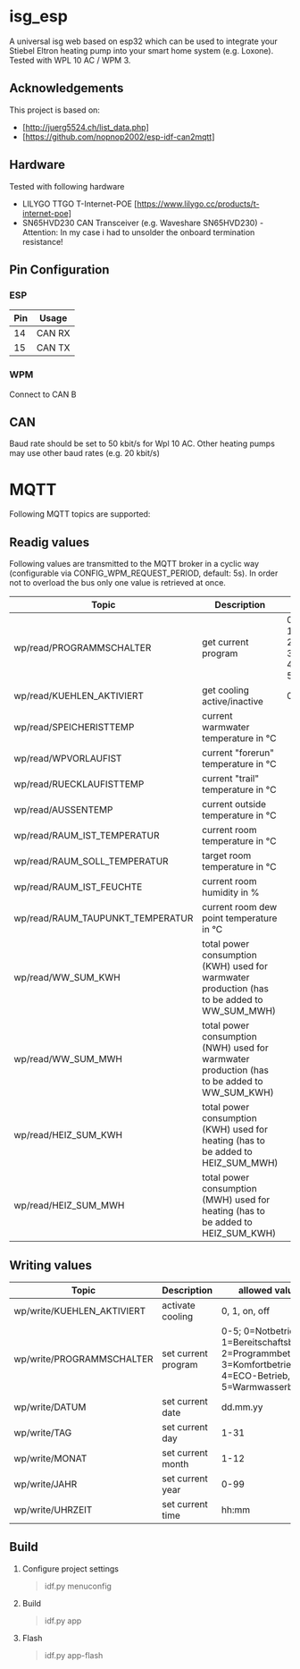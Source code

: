 # isg_esp
A universal isg web based on esp32 which can be used to integrate your Stiebel Eltron heating pump into your smart home system (e.g. Loxone). Tested with WPL 10 AC / WPM 3.

## Acknowledgements

This project is based on:
* [http://juerg5524.ch/list_data.php]
* [https://github.com/nopnop2002/esp-idf-can2mqtt]

## Hardware

Tested with following hardware
* LILYGO TTGO T-Internet-POE [https://www.lilygo.cc/products/t-internet-poe]
* SN65HVD230 CAN Transceiver (e.g. Waveshare SN65HVD230) - Attention: In my case i had to unsolder the onboard termination resistance!

## Pin Configuration

### ESP

Pin | Usage
--- | ---
14  | CAN RX
15  | CAN TX

### WPM

Connect to CAN B

## CAN

Baud rate should be set to 50 kbit/s for Wpl 10 AC. Other heating pumps may use other baud rates (e.g. 20 kbit/s)

# MQTT

Following MQTT topics are supported:

## Readig values

Following values are transmitted to the MQTT broker in a cyclic way (configurable via CONFIG_WPM_REQUEST_PERIOD, default: 5s). In order not to overload the bus only one value is retrieved at once.

Topic                            | Description                 | value
---                              | ---                    | ---
wp/read/PROGRAMMSCHALTER         | get current program         | 0-5; 0=Notbetrieb, 1=Bereitschaftsbetrieb, 2=Programmbetrieb, 3=Komfortbetrieb, 4=ECO-Betrieb, 5=Warmwasserbetrieb
wp/read/KUEHLEN_AKTIVIERT        | get cooling active/inactive | 0, 1, on, off
wp/read/SPEICHERISTTEMP          | current warmwater temperature in °C |
wp/read/WPVORLAUFIST             | current "forerun" temperature in °C |
wp/read/RUECKLAUFISTTEMP         | current "trail" temperature in °C |
wp/read/AUSSENTEMP               | current outside temperature in °C |
wp/read/RAUM_IST_TEMPERATUR      | current room temperature in °C |
wp/read/RAUM_SOLL_TEMPERATUR     | target room temperature in °C |
wp/read/RAUM_IST_FEUCHTE         | current room humidity in % |
wp/read/RAUM_TAUPUNKT_TEMPERATUR | current room dew point temperature in °C |
wp/read/WW_SUM_KWH               | total power consumption (KWH) used for warmwater production (has to be added to WW_SUM_MWH) |
wp/read/WW_SUM_MWH               | total power consumption (NWH) used for warmwater production (has to be added to WW_SUM_KWH) |
wp/read/HEIZ_SUM_KWH             | total power consumption (KWH) used for heating (has to be added to HEIZ_SUM_MWH) |
wp/read/HEIZ_SUM_MWH             | total power consumption (MWH) used for heating (has to be added to HEIZ_SUM_KWH) |

## Writing values

Topic                      | Description            | allowed values
---                        | ---                    | ---
wp/write/KUEHLEN_AKTIVIERT | activate cooling       | 0, 1, on, off
wp/write/PROGRAMMSCHALTER  | set current program    | 0-5; 0=Notbetrieb, 1=Bereitschaftsbetrieb, 2=Programmbetrieb, 3=Komfortbetrieb, 4=ECO-Betrieb, 5=Warmwasserbetrieb
wp/write/DATUM             | set current date       | dd.mm.yy
wp/write/TAG               | set current day        | 1-31
wp/write/MONAT             | set current month      | 1-12
wp/write/JAHR              | set current year       | 0-99
wp/write/UHRZEIT           | set current time       | hh:mm

## Build

1. Configure project settings
   > idf.py menuconfig

2. Build
   > idf.py app

3. Flash
   > idf.py app-flash

